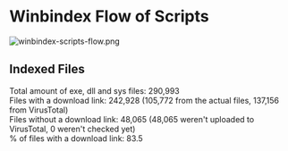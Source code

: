 # Winbindex Flow of Scripts

![winbindex-scripts-flow.png](winbindex-scripts-flow.png)

## Indexed Files

<!--FileStats-->
Total amount of exe, dll and sys files: 290,993  
Files with a download link: 242,928 (105,772 from the actual files, 137,156 from VirusTotal)  
Files without a download link: 48,065 (48,065 weren't uploaded to VirusTotal, 0 weren't checked yet)  
% of files with a download link: 83.5  
<!--/FileStats-->
